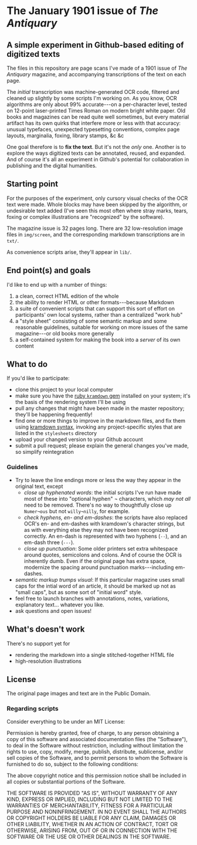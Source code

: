 # The January 1901 issue of _The Antiquary_

## A simple experiment in Github-based editing of digitized texts

The files in this repository are page scans I've made of a 1901 issue of _The Antiquary_ magazine, and accompanying transcriptions of the text on each page. 

The _initial_ transcription was machine-generated OCR code, filtered and cleaned up slightly by some scripts I'm working on. As you know, OCR algorithms are only about 99% accurate---on a per-character level, tested on 12-point laser-printed Times Roman on modern bright white paper. Old books and magazines can be read quite well sometimes, but every material artifact has its own quirks that interfere more or less with that accuracy: unusual typefaces, unexpected typesetting conventions, complex page layouts, marginalia, foxing, library stamps, &c &c

One goal therefore is to **fix the text**. But it's not the *only* one. Another is to explore the ways digitized texts can be annotated, reused, and expanded. And of course it's all an experiment in Github's potential for collaboration in publishing and the digital humanities.

## Starting point

For the purposes of the experiment, only cursory visual checks of the OCR text were made. Whole blocks may have been skipped by the algorithm, or undesirable text added (I've seen this most often where stray marks, tears, foxing or complex illustrations are "recognized" by the software).

The magazine issue is 32 pages long. There are 32 low-resolution image files in `img/screen`, and the corresponding markdown transcriptions are in `txt/`.

As convenience scripts arise, they'll appear in `lib/`.

## End point(s) and goals

I'd like to end up with a number of things:

1. a clean, correct HTML edition of the whole
2. the ability to render HTML or other formats---because Markdown
3. a suite of convenient scripts that can support this sort of effort on participants' own local systems, rather than a centralized "work hub"
4. a "style sheet" consisting of some semantic markup and some reasonable guidelines, suitable for working on more issues of the same magazine---or old books more generally
5. a self-contained system for making the book into a _server_ of its own content

## What to do

If you'd like to participate:

- clone this project to your local computer
- make sure you have the [ruby `kramdown` gem](https://github.com/gettalong/kramdown) installed on your system; it's the basis of the rendering system I'll be using
- pull any changes that might have been made in the master repository; they'll be happening frequently!
- find one or more things to improve in the markdown files, and fix them using [kramdown syntax](http://kramdown.rubyforge.org/documentation.html), invoking any project-specific styles that are listed in the `stylesheets` directory
- upload your changed version to your Github account
- submit a pull request; please explain the general changes you've made, so simplify reintegration

### Guidelines

- Try to leave the line endings more or less the way they appear in the original text, except
  - *close up hyphenated words*: the initial scripts I've run have made most of these into "optional hyphen" ¬ characters, which _may not all_ need to be removed. There's no way to thoughtfully close up `Numer¬ous` but not `willy¬nilly`, for example.
  - *check hyphens, en- and em-dashes*: the scripts have also replaced OCR's en- and em-dashes with kramdown's character strings, but as with everything else they may not have been recognized correctly. An en-dash is represented with two hyphens (`--`), and an em-dash three (`---`).
  - *close up punctuation*: Some older printers set extra whitespace around quotes, semicolons and colons. And of course the OCR is inherently dumb. Even if the original page has extra space, modernize the spacing around punctuation marks---including em-dashes.
- *semantic markup trumps visual*: If this particular magazine uses small caps for the intial word of an article, it should be marked up not as "small caps", but as some sort of "initial word" style.
- feel free to launch branches with annotations, notes, variations, explanatory text... whatever you like.
- ask questions and open issues!


## What's doesn't work

There's no support yet for

- rendering the markdown into a single stitched-together HTML file
- high-resolution illustrations

## License

The original page images and text are in the Public Domain.

### Regarding scripts

Consider everything to be under an MIT License:

Permission is hereby granted, free of charge, to any person obtaining a
copy of this software and associated documentation files (the
"Software"), to deal in the Software without restriction, including
without limitation the rights to use, copy, modify, merge, publish,
distribute, sublicense, and/or sell copies of the Software, and to
permit persons to whom the Software is furnished to do so, subject to
the following conditions:

The above copyright notice and this permission notice shall be included
in all copies or substantial portions of the Software.

THE SOFTWARE IS PROVIDED "AS IS", WITHOUT WARRANTY OF ANY KIND, EXPRESS
OR IMPLIED, INCLUDING BUT NOT LIMITED TO THE WARRANTIES OF
MERCHANTABILITY, FITNESS FOR A PARTICULAR PURPOSE AND NONINFRINGEMENT.
IN NO EVENT SHALL THE AUTHORS OR COPYRIGHT HOLDERS BE LIABLE FOR ANY
CLAIM, DAMAGES OR OTHER LIABILITY, WHETHER IN AN ACTION OF CONTRACT,
TORT OR OTHERWISE, ARISING FROM, OUT OF OR IN CONNECTION WITH THE
SOFTWARE OR THE USE OR OTHER DEALINGS IN THE SOFTWARE.